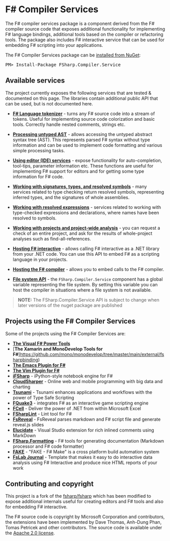 F# Compiler Services
====================

The F# compiler services package is a component derived from the F# compiler source code that
exposes additional functionality for implementing F# language bindings, additional
tools based on the compiler or refactoring tools. The package also includes F# 
interactive service that can be used for embedding F# scripting into your applications.

<div class="row">
  <div class="span1"></div>
  <div class="span6">
    <div class="well well-small" id="nuget">
      The F# Compiler Services package can be <a href="https://nuget.org/packages/FSharp.Compiler.Service">installed from NuGet</a>:
      <pre>PM> Install-Package FSharp.Compiler.Service</pre>
    </div>
  </div>
  <div class="span1"></div>
</div>

Available services
------------------

The project currently exposes the following services that are tested & documented on this page.
The libraries contain additional public API that can be used, but is not documented here.

 * [**F# Language tokenizer**](tokenizer.html) - turns any F# source code into a stream of tokens.
   Useful for implementing source code colorization and basic tools. Correctly handle nested 
   comments, strings etc.

 * [**Processing untyped AST**](untypedtree.html) - allows accessing the untyped abstract syntax tree (AST).
   This represents parsed F# syntax without type information and can be used to implement code formatting
   and various simple processing tasks.   

 * [**Using editor (IDE) services**](editor.html) - expose functionality for auto-completion, tool-tips,
   parameter information etc. These functions are useful for implementing F# support for editors
   and for getting some type information for F# code.

 * [**Working with signatures, types, and resolved symbols**](symbols.html) - many services related to type checking
   return resolved symbols, representing inferred types, and the signatures of whole assemblies. 
  
 * [**Working with resolved expressions**](typedtree.html) - services related to working with
   type-checked expressions and declarations, where names have been resolved to symbols. 
  
 * [**Working with projects and project-wide analysis**](project.html) - you can request a check of
   an entire project, and ask for the results of whole-project analyses such as find-all-references.
   
 * [**Hosting F# interactive**](interactive.html) - allows calling F# interactive as a .NET library
   from your .NET code. You can use this API to embed F# as a scripting language in your projects.
 
 * [**Hosting the F# compiler**](compiler.html) - allows you to embed calls to the F# compiler.
  
 * [**File system API**](filesystem.html) - the `FSharp.Compiler.Service` component has a global variable
   representing the file system. By setting this variable you can host the compiler in situations where a file system
   is not available.
  
> **NOTE:** The FSharp.Compiler.Service API is subject to change when later versions of the nuget package are published

Projects using the F# Compiler Services
------------------

Some of the projects using the F# Compiler Services are:

 * [**The Visual F# Power Tools**](http://fsprojects.github.io/VisualFSharpPowerTools/) 
 * [**The Xamarin and MonoDevelop Tools for F#**]https://github.com/mono/monodevelop/tree/master/main/external/fsharpbinding) 
 * [**The Emacs Plugin for F#**](https://github.com/fsharp/emacs-fsharp-mode) 
 * [**The Vim Plugin for F#**](https://github.com/fsharp/vim-fsharp) 
 * [**iFSharp**](https://github.com/BayardRock/IfSharp)  - iPython-style notebook engine for F#
 * [**CloudSharper**](http://cloudsharper.com/) - Online web and mobile programming with big data and charting
 * [**Tsunami**](http://tsunami.io) - Tsunami enhances applications and workflows with the power of Type Safe Scripting
 * [**FQuake3**](https://github.com/TIHan/FQuake3/)  - integrates F# as an interactive game scripting engine
 * [**FCell**](http://fcell.io) - Deliver the power of .NET from within Microsoft Excel
 * [**FSharpLint**](http://fsprojects.github.io/FSharpLint/) - Lint tool for F#
 * [**FsReveal**](http://fsprojects.github.io/FsReveal//) - FsReveal parses markdown and F# script file and generate reveal.js slides
 * [**Elucidate**](https://github.com/rookboom/Elucidate) - Visual Studio extension for rich inlined comments using MarkDown
 * [**FSharp.Formatting**](http://tpetricek.github.io/FSharp.Formatting/) - F# tools for generating documentation (Markdown processor and F# code formatter)
 * [**FAKE**](http://fsharp.github.io/FAKE/) - "FAKE - F# Make" is a cross platform build automation system
 * [**FsLab Journal**](https://visualstudiogallery.msdn.microsoft.com/45373b36-2a4c-4b6a-b427-93c7a8effddb) - Template that makes it easy to do interactive data analysis using F# Interactive and produce nice HTML reports of your work



Contributing and copyright
--------------------------

This project is a fork of the [fsharp/fsharp](https://github.com/fsharp/fsharp) which has been
modified to expose additional internals useful for creating editors and F# tools and also for
embedding F# interactive.

The F# source code is copyright by Microsoft Corporation and contributors, the extensions have been
implemented by Dave Thomas, Anh-Dung Phan, Tomas Petricek and other contributors. The source code
is available under the [Apache 2.0 license](https://github.com/fsharp/FSharp.Compiler.Service/blob/master/LICENSE).
